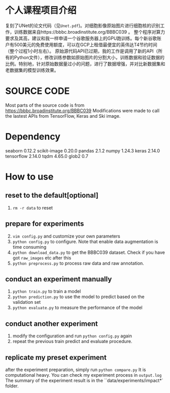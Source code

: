 # 个人课程项目介绍
复刻了UNet的论文代码（见`Unet.pdf`)。对细胞影像原始图片进行细胞核的识别工作，训练数据来自https://bbbc.broadinstitute.org/BBBC039 。
整个程序对算力要求及其高，建议和我一样申请一个谷歌服务器上的GPU跑训练。每个新谷歌账户有500美元的免费使用额度，可以在GCP上租借最便宜的英伟达T4节约时间（整个过程1小时左右）。
原始源代码API已过期，我的工作是调用了新的API（所有的Python文件），修改训练参数如原始图片的分割大小，训练数据和验证数据的比例。特别地，针对原始数据量过小的问题，进行了数据增强，并对比新数据集和老数据集的模型训练效果。

# SOURCE CODE
Most parts of the source code is from https://bbbc.broadinstitute.org/BBBC039
Modifications were made to call the lastest APIs from TensorFlow, Keras and Ski image.

# Dependency
seaborn                       0.12.2
scikit-image                  0.20.0
pandas                        2.1.2
numpy                         1.24.3
keras                         2.14.0
tensorflow                    2.14.0
tqdm                          4.65.0
glob2                         0.7

# How to use
## reset to the default[optional]
1. `rm -r data` to reset 
## prepare for experiments
2. `vim config.py` and customize your own parameters
3. `python config.py` to configure. Note that enable data augmentation is time consuming
4. `python download_data.py` to get the BBBC039 dataset. Check if you have got `raw_images` etc after this
5. `python preprocess.py` to process raw data and raw annotation.

## conduct an experiment manually
1. `python train.py` to train a model
2. `python prediction.py` to use the model to predict based on the validation set
3. `python evaluate.py` to measure the performance of the model
## conduct another experiment
1. modify the configuration and run `python config.py` again
2. repeat the previous train predict and evaluate procedure.
## replicate my preset experiment
after the experiment preparation, simply run `python compare.py`
It is computational heavy. You can check my experiment process in `output.log`
The summary of the experiment result is in the ``data/experiments/impact*` folder.

